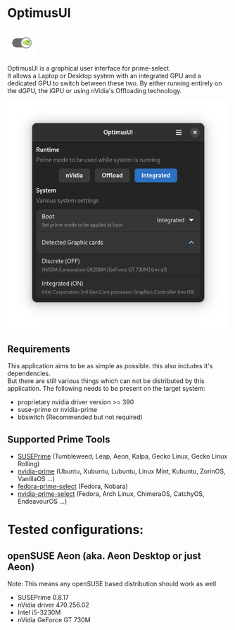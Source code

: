 # OptimusUI

![OptimusUI Icon](https://raw.githubusercontent.com/Z-Ray-Entertainment/optimus-ui/refs/heads/main/optimusui/data/screenshots/icon_small.png)

OptimusUI is a graphical user interface for prime-select.  
It allows a Laptop or Desktop system with an integrated GPU and a dedicated GPU to switch between these two. By either
running entirely on the dGPU, the iGPU or using nVidia's Offloading technology.

![OptimusUI](https://raw.githubusercontent.com/Z-Ray-Entertainment/optimus-ui/refs/heads/main/optimusui/data/screenshots/optimus_ui.png)

## Requirements

This application aims to be as simple as possible. this also includes it's dependencies.  
But there are still various things which can not be distributed by this application.
The following needs to be present on the target system:

- proprietary nvidia driver version >= 390
- suse-prime or nvidia-prime
- bbswitch (Recommended but not required)

## Supported Prime Tools

- [SUSEPrime](https://github.com/openSUSE/SUSEPrime) (Tumbleweed, Leap, Aeon, Kalpa, Gecko Linux, Gecko Linux
  Rolling)
- [nvidia-prime](https://wiki.ubuntuusers.de/Hybrid-Grafikkarten/PRIME/) (Ubuntu, Xubuntu, Lubuntu, Linux Mint,
  Kubuntu, ZorinOS, VanillaOS ...)
- [fedora-prime-select](https://github.com/bosim/FedoraPrime/blob/master/fedora-prime-select) (Fedora, Nobara)
- [nvidia-prime-select](https://github.com/wildtruc/nvidia-prime-select) (Fedora, Arch Linux, ChimeraOS, CatchyOS,
  EndeavourOS ...)

# Tested configurations:

## openSUSE Aeon (aka. Aeon Desktop or just Aeon)

Note: This means any openSUSE based distribution should work as well

- SUSEPrime 0.8.17
- nVidia driver 470.256.02
- Intel i5-3230M
- nVidia GeForce GT 730M
